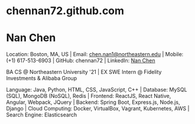 # chennan72.github.com

# Nan Chen
Location: Boston, MA, US | Email: [chen.nan1@northeastern.edu](chen.nan1@northeastern.edu) | Mobile: (+1) 617-513-6903 | GitHub: chennan72 | LinkedIn: [Nan Chen](https://www.linkedin.com/in/nan-chen-767a7b18a/)

BA CS @ Northeastern University '21 | EX SWE Intern @ Fidelity Investments & Alibaba Group

Language: Java, Python, HTML, CSS, JavaScript, C++ | Database: MySQL (SQL), MongoDB (NoSQL), Redis |
Frontend: ReactJS, React Native, Angular, Webpack, JQuery | Backend: Spring Boot, Express.js, Node.js, Django | Cloud Computing: Docker, VirtualBox, Vagrant, Kubernetes, AWS | Search Engine: Elasticsearch
